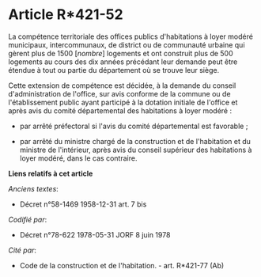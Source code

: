 # Article R*421-52

La compétence territoriale des offices publics d'habitations à loyer modéré municipaux, intercommunaux, de district ou de
communauté urbaine qui gèrent plus de 1500 [*nombre*] logements et ont construit plus de 500 logements au cours des dix
années précédant leur demande peut être étendue à tout ou partie du département où se trouve leur siège.

Cette extension de compétence est décidée, à la demande du conseil d'administration de l'office, sur avis conforme de la
commune ou de l'établissement public ayant participé à la dotation initiale de l'office et après avis du comité départemental
des habitations à loyer modéré :

- par arrêté préfectoral si l'avis du comité départemental est favorable ;

- par arrêté du ministre chargé de la construction et de l'habitation et du ministre de l'intérieur, après avis du conseil
supérieur des habitations à loyer modéré, dans le cas contraire.

**Liens relatifs à cet article**

_Anciens textes_:

  - Décret n°58-1469 1958-12-31 art. 7 bis

_Codifié par_:

  - Décret n°78-622 1978-05-31 JORF 8 juin 1978

_Cité par_:

  - Code de la construction et de l'habitation. - art. R*421-77 (Ab)
